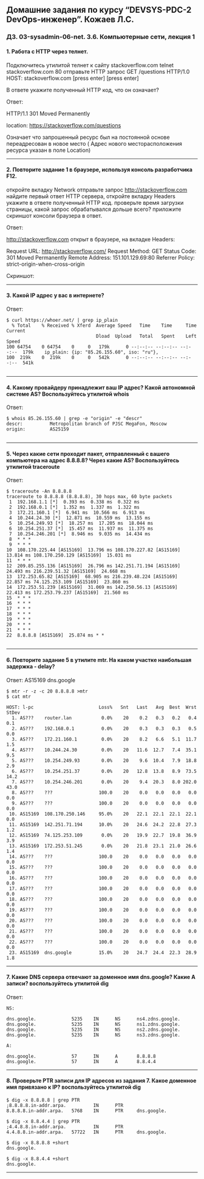 ## Домашние задания по курсу “DEVSYS-PDC-2 DevOps-инженер”. Кожаев Л.С.
### ДЗ. 03-sysadmin-06-net. 3.6. Компьютерные сети, лекция 1

#### 1. Работа c HTTP через телнет.

Подключитесь утилитой телнет к сайту stackoverflow.com telnet stackoverflow.com 80
отправьте HTTP запрос
GET /questions HTTP/1.0
HOST: stackoverflow.com
[press enter]
[press enter]

В ответе укажите полученный HTTP код, что он означает?

Ответ:

HTTP/1.1 301 Moved Permanently

location: https://stackoverflow.com/questions

Означает что запрошенный ресурс был на постоянной основе переадресован в новое место ( Адрес нового месторасположения ресурса указан в поле Location)



---
#### 2. Повторите задание 1 в браузере, используя консоль разработчика F12.

откройте вкладку Network
отправьте запрос http://stackoverflow.com
найдите первый ответ HTTP сервера, откройте вкладку Headers
укажите в ответе полученный HTTP код.
проверьте время загрузки страницы, какой запрос обрабатывался дольше всего?
приложите скриншот консоли браузера в ответ.

Ответ:

http://stackoverflow.com открыт в браузере, на вкладке Headers:

Request URL: http://stackoverflow.com/
Request Method: GET
Status Code: 301 Moved Permanently
Remote Address: 151.101.129.69:80
Referrer Policy: strict-origin-when-cross-origin

Cкриншот:


---

#### 3. Какой IP адрес у вас в интернете?

Ответ:

```
$ curl https://whoer.net/ | grep ip_plain
  % Total    % Received % Xferd  Average Speed   Time    Time     Time  Current
                                 Dload  Upload   Total   Spent    Left  Speed
100 64754    0 64754    0     0   179k      0 --:--:-- --:--:-- --:--:--  179k    ip_plain: {ip: "85.26.155.60", iso: "ru"},
100  219k    0  219k    0     0   542k      0 --:--:-- --:--:-- --:--:--  541k


```
---

#### 4. Какому провайдеру принадлежит ваш IP адрес? Какой автономной системе AS? Воспользуйтесь утилитой whois

Ответ:


```
$ whois 85.26.155.60 | grep -e "origin" -e "descr"
descr:          Metropolitan branch of PJSC MegaFon, Moscow
origin:         AS25159


```

---

#### 5. Через какие сети проходит пакет, отправленный с вашего компьютера на адрес 8.8.8.8? Через какие AS? Воспользуйтесь утилитой traceroute

Ответ:

```
$ traceroute -An 8.8.8.8
traceroute to 8.8.8.8 (8.8.8.8), 30 hops max, 60 byte packets
 1  192.168.1.1 [*]  0.393 ms  0.338 ms  0.322 ms
 2  192.168.0.1 [*]  1.352 ms  1.337 ms  1.322 ms
 3  172.21.160.1 [*]  6.941 ms  10.566 ms  6.913 ms
 4  10.244.24.30 [*]  12.871 ms  10.559 ms  13.155 ms
 5  10.254.249.93 [*]  18.257 ms  17.205 ms  18.044 ms
 6  10.254.251.37 [*]  15.457 ms  11.937 ms  11.375 ms
 7  10.254.246.201 [*]  8.946 ms  9.035 ms  14.434 ms
 8  * * *
 9  * * *
10  108.170.225.44 [AS15169]  13.796 ms 108.170.227.82 [AS15169]  13.814 ms 108.170.250.129 [AS15169]  15.031 ms
11  * * *
12  209.85.255.136 [AS15169]  26.796 ms 142.251.71.194 [AS15169]  24.493 ms 216.239.51.32 [AS15169]  24.668 ms
13  172.253.65.82 [AS15169]  68.905 ms 216.239.48.224 [AS15169]  22.857 ms 74.125.253.109 [AS15169]  23.860 ms
14  172.253.51.239 [AS15169]  31.069 ms 142.250.56.13 [AS15169]  22.413 ms 172.253.79.237 [AS15169]  21.560 ms
15  * * *
16  * * *
17  * * *
18  * * *
19  * * *
20  * * *
21  * * *
22  8.8.8.8 [AS15169]  25.874 ms * *


```

___

#### 6. Повторите задание 5 в утилите mtr. На каком участке наибольшая задержка - delay?

Ответ: AS15169  dns.google


```
$ mtr -r -z -c 20 8.8.8.8 >mtr
$ cat mtr

HOST: l-pc                        Loss%   Snt   Last   Avg  Best  Wrst StDev
  1. AS???    router.lan           0.0%    20    0.2   0.3   0.2   0.4   0.1
  2. AS???    192.168.0.1          0.0%    20    0.3   0.3   0.3   0.5   0.0
  3. AS???    172.21.160.1         0.0%    20    8.2   6.6   5.1  11.7   1.5
  4. AS???    10.244.24.30         0.0%    20   11.6  12.7   7.4  35.1   9.5
  5. AS???    10.254.249.93        0.0%    20    9.6  10.4   7.9  18.8   2.9
  6. AS???    10.254.251.37        0.0%    20   12.8  13.8   8.9  73.5  14.2
  7. AS???    10.254.246.201       0.0%    20    9.4  20.3   8.0 202.0  43.0
  8. AS???    ???                 100.0    20    0.0   0.0   0.0   0.0   0.0
  9. AS???    ???                 100.0    20    0.0   0.0   0.0   0.0   0.0
 10. AS15169  108.170.250.146     95.0%    20   22.1  22.1  22.1  22.1   0.0
 11. AS15169  142.251.71.194      10.0%    20   24.6  24.2  22.8  27.3   1.2
 12. AS15169  74.125.253.109       0.0%    20   19.9  22.7  19.8  36.9   3.9
 13. AS15169  172.253.51.245       0.0%    20   21.8  23.1  21.0  26.6   1.4
 14. AS???    ???                 100.0    20    0.0   0.0   0.0   0.0   0.0
 15. AS???    ???                 100.0    20    0.0   0.0   0.0   0.0   0.0
 16. AS???    ???                 100.0    20    0.0   0.0   0.0   0.0   0.0
 17. AS???    ???                 100.0    20    0.0   0.0   0.0   0.0   0.0
 18. AS???    ???                 100.0    20    0.0   0.0   0.0   0.0   0.0
 19. AS???    ???                 100.0    20    0.0   0.0   0.0   0.0   0.0
 20. AS???    ???                 100.0    20    0.0   0.0   0.0   0.0   0.0
 21. AS???    ???                 100.0    20    0.0   0.0   0.0   0.0   0.0
 22. AS???    ???                 100.0    20    0.0   0.0   0.0   0.0   0.0
 23. AS15169  dns.google          15.0%    20   24.7  24.4  22.3  28.9   1.8

```


---

#### 7. Какие DNS сервера отвечают за доменное имя dns.google? Какие A записи? воспользуйтесь утилитой dig


Ответ:

```
NS:

dns.google.             5235    IN      NS      ns4.zdns.google.
dns.google.             5235    IN      NS      ns1.zdns.google.
dns.google.             5235    IN      NS      ns2.zdns.google.
dns.google.             5235    IN      NS      ns3.zdns.google.

A:

dns.google.             57      IN      A       8.8.8.8
dns.google.             57      IN      A       8.8.4.4

```

---

#### 8. Проверьте PTR записи для IP адресов из задания 7. Какое доменное имя привязано к IP? воспользуйтесь утилитой dig


```
$ dig -x 8.8.8.8 | grep PTR
;8.8.8.8.in-addr.arpa.          IN      PTR
8.8.8.8.in-addr.arpa.   5768    IN      PTR     dns.google.

$ dig -x 8.8.4.4 | grep PTR
;4.4.8.8.in-addr.arpa.          IN      PTR
4.4.8.8.in-addr.arpa.   57722   IN      PTR     dns.google.

$ dig -x 8.8.8.8 +short
dns.google.

$ dig -x 8.8.4.4 +short
dns.google.

```

---
